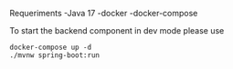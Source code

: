 Requeriments
-Java 17
-docker
-docker-compose

To start the backend component in dev mode please use
```shell script
docker-compose up -d 
./mvnw spring-boot:run
```




